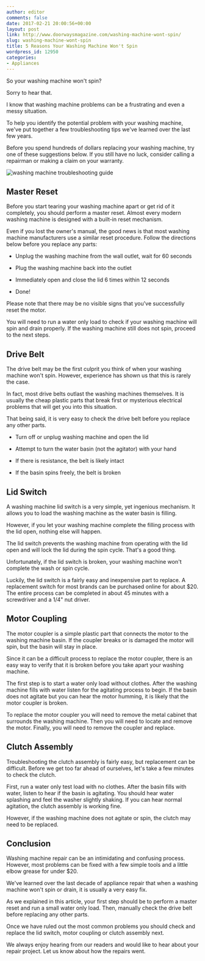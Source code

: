 ```yaml
---
author: editor
comments: false
date: 2017-02-21 20:00:56+00:00
layout: post
link: http://www.doorwaysmagazine.com/washing-machine-wont-spin/
slug: washing-machine-wont-spin
title: 5 Reasons Your Washing Machine Won't Spin
wordpress_id: 12950
categories:
- Appliances
---
```


So your washing machine won't spin?

Sorry to hear that. 

I know that washing machine problems can be a frustrating and even a messy situation. 

To help you identify the potential problem with your washing machine, we've put together a few troubleshooting tips we've learned over the last few years.

Before you spend hundreds of dollars replacing your washing machine, try one of these suggestions below. If you still have no luck, consider calling a repairman or making a claim on your warranty.

![washing machine troubleshooting guide](http://www.doorwaysmagazine.com/wp-content/uploads/washing_machine_troubleshooting_guide.jpg)



## Master Reset



Before you start tearing your washing machine apart or get rid of it completely, you should perform a master reset. Almost every modern washing machine is designed with a built-in reset mechanism.

Even if you lost the owner's manual, the good news is that most washing machine manufacturers use a similar reset procedure. Follow the directions below before you replace any parts:





  * Unplug the washing machine from the wall outlet, wait for 60 seconds


  * Plug the washing machine back into the outlet


  * Immediately open and close the lid 6 times within 12 seconds


  * Done!



Please note that there may be no visible signs that you've successfully reset the motor. 

You will need to run a water only load to check if your washing machine will spin and drain properly. If the washing machine still does not spin, proceed to the next steps.



## Drive Belt



The drive belt may be the first culprit you think of when your washing machine won't spin. However, experience has shown us that this is rarely the case. 

In fact, most drive belts outlast the washing machines themselves. It is usually the cheap plastic parts that break first or mysterious electrical problems that will get you into this situation.

That being said, it is very easy to check the drive belt before you replace any other parts.





  * Turn off or unplug washing machine and open the lid


  * Attempt to turn the water basin (not the agitator) with your hand 


  * If there is resistance, the belt is likely intact


  * If the basin spins freely, the belt is broken





## Lid Switch



A washing machine lid switch is a very simple, yet ingenious mechanism. It allows you to load the washing machine as the water basin is filling. 

However, if you let your washing machine complete the filling process with the lid open, nothing else will happen. 

The lid switch prevents the washing machine from operating with the lid open and will lock the lid during the spin cycle. That's a good thing.

Unfortunately, if the lid switch is broken, your washing machine won't complete the wash or spin cycle.

Luckily, the lid switch is a fairly easy and inexpensive part to replace. A replacement switch for most brands can be purchased online for about $20. The entire process can be completed in about 45 minutes with a screwdriver and a 1/4" nut driver.



## Motor Coupling



The motor coupler is a simple plastic part that connects the motor to the washing machine basin. If the coupler breaks or is damaged the motor will spin, but the basin will stay in place.

Since it can be a difficult process to replace the motor coupler, there is an easy way to verify that it is broken before you take apart your washing machine.

The first step is to start a water only load without clothes. After the washing machine fills with water listen for the agitating process to begin. If the basin does not agitate but you can hear the motor humming, it is likely that the motor coupler is broken.

To replace the motor coupler you will need to remove the metal cabinet that surrounds the washing machine. Then you will need to locate and remove the motor. Finally, you will need to remove the coupler and replace.



## Clutch Assembly



Troubleshooting the clutch assembly is fairly easy, but replacement can be difficult. Before we get too far ahead of ourselves, let's take a few minutes to check the clutch.

First, run a water only test load with no clothes. After the basin fills with water, listen to hear if the basin is agitating. You should hear water splashing and feel the washer slightly shaking. If you can hear normal agitation, the clutch assembly is working fine.

However, if the washing machine does not agitate or spin, the clutch may need to be replaced.



## Conclusion



Washing machine repair can be an intimidating and confusing process. However, most problems can be fixed with a few simple tools and a little elbow grease for under $20.

We've learned over the last decade of appliance repair that when a washing machine won't spin or drain, it is usually a very easy fix.

As we explained in this article, your first step should be to perform a master reset and run a small water only load. Then, manually check the drive belt before replacing any other parts.

Once we have ruled out the most common problems you should check and replace the lid switch, motor coupling or clutch assembly next.

We always enjoy hearing from our readers and would like to hear about your repair project. Let us know about how the repairs went.
